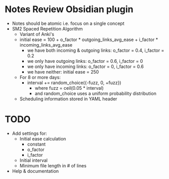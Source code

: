 # Notes Review Obsidian plugin

- Notes should be atomic i.e. focus on a single concept
- SM2 Spaced Repetition Algorithm
    - Variant of Anki's
    - initial ease = 100 + o_factor * outgoing_links_avg_ease + i_factor * incoming_links_avg_ease
        - we have both incoming & outgoing links: o_factor = 0.4, i_factor = 0.2
        - we only have outgoing links: o_factor = 0.6, i_factor = 0
        - we only have incoming links: o_factor = 0, i_factor = 0.6
        - we have neither: initial ease = 250
    - For 8 or more days:
        - interval += random_choice({-fuzz, 0, +fuzz})
            - where fuzz = ceil(0.05 * interval)
            - and random_choice uses a uniform probability distribution
    - Scheduling information stored in YAML header

# TODO

- Add settings for:
    - Initial ease calculation
        - constant
        - o_factor
        - i_factor
    - Initial interval
    - Minimum file length in # of lines
- Help & documentation